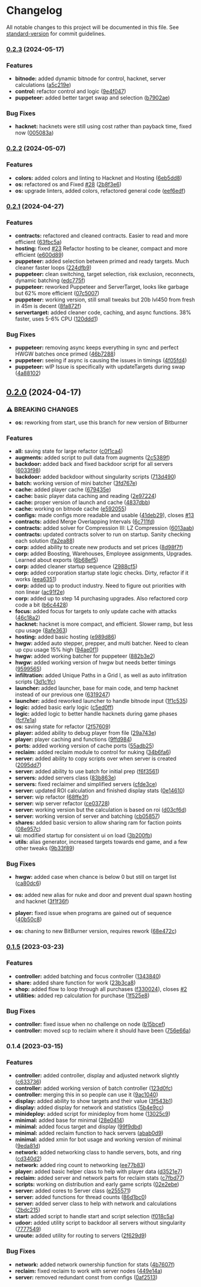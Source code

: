 # Changelog

All notable changes to this project will be documented in this file. See [standard-version](https://github.com/conventional-changelog/standard-version) for commit guidelines.

### [0.2.3](https://github.com/xjonsson/bitburner-scripts/compare/v0.2.2...v0.2.3) (2024-05-17)


### Features

* **bitnode:** added dynamic bitnode for control, hacknet, server calculations ([a5c219e](https://github.com/xjonsson/bitburner-scripts/commit/a5c219ebef978d471d1318d9b44317fe783f6df3))
* **control:** refactor control and logic ([9e4f047](https://github.com/xjonsson/bitburner-scripts/commit/9e4f047c14153847afd89db519aa9cdb66a112be))
* **puppeteer:** added better target swap and selection ([b7902ae](https://github.com/xjonsson/bitburner-scripts/commit/b7902aeeec91cc6df2d965df597544f0beaf8728))


### Bug Fixes

* **hacknet:** hacknets were still using cost rather than payback time, fixed now ([005083a](https://github.com/xjonsson/bitburner-scripts/commit/005083ac0449ce9d11273660e47d01f8319a7bc6))

### [0.2.2](https://github.com/xjonsson/bitburner-scripts/compare/v0.2.1...v0.2.2) (2024-05-07)


### Features

* **colors:** added colors and linting to Hacknet and Hosting ([6eb5dd8](https://github.com/xjonsson/bitburner-scripts/commit/6eb5dd8e54be6da4163062f2338f4c4b7e28a1ed))
* **os:** refactored os and Fixed [#28](https://github.com/xjonsson/bitburner-scripts/issues/28) ([2b8f3e6](https://github.com/xjonsson/bitburner-scripts/commit/2b8f3e6f3ed348279f1aae6c85a89fa97b3f6dd1))
* **os:** upgrade linters, added colors, refactored general code ([eef6edf](https://github.com/xjonsson/bitburner-scripts/commit/eef6edfb882cdb0512f1f66814b69e5408c03957))

### [0.2.1](https://github.com/xjonsson/bitburner-scripts/compare/v0.2.0...v0.2.1) (2024-04-27)


### Features

* **contracts:** refactored and cleaned contracts. Easier to read and more efficient ([63fbc5a](https://github.com/xjonsson/bitburner-scripts/commit/63fbc5a2983f3c93de06ada2c9d0d3641f651fa1))
* **hosting:** fixed [#23](https://github.com/xjonsson/bitburner-scripts/issues/23) Refactor hosting to be cleaner, compact and more efficient ([e600d89](https://github.com/xjonsson/bitburner-scripts/commit/e600d8925ef4a6b420a2677f1342e992893ae399))
* **puppeteer:** added selection between primed and ready targets. Much cleaner faster loops ([224dfb9](https://github.com/xjonsson/bitburner-scripts/commit/224dfb9626d0c66a047fd5244b91d902b6cbd72c))
* **puppeteer:** clean switching, target selection, risk exclusion, reconnects, dynamic batching ([edc775f](https://github.com/xjonsson/bitburner-scripts/commit/edc775f9c2a86da76c634b4bc85e466a025d8473))
* **puppeteer:** reworked Puppeteer and ServerTarget, looks like garbage but 62% more efficient ([07c5007](https://github.com/xjonsson/bitburner-scripts/commit/07c5007f913c94676c97f1d8849744b44f5e95d6))
* **puppeteer:** working version, still small tweaks but 20b lvl450 from fresh in 45m is decent ([8fa872f](https://github.com/xjonsson/bitburner-scripts/commit/8fa872f31e7b5ab34b77e82d048aa8dda624dcd0))
* **servertarget:** added cleaner code, caching, and async functions. 38% faster, uses 5-6% CPU ([120ddd1](https://github.com/xjonsson/bitburner-scripts/commit/120ddd12ccc3d287078294a6173f5d86ac762222))


### Bug Fixes

* **puppeteer:** removing async keeps everything in sync and perfect HWGW batches once primed ([46b7288](https://github.com/xjonsson/bitburner-scripts/commit/46b7288a34577eaaa880ff7f171113493bebca2f))
* **puppeteer:** seeing if async is causing the issues in timings ([4f05fd4](https://github.com/xjonsson/bitburner-scripts/commit/4f05fd41912d81c3b58eaa4e0570ba2947e2cfda))
* **puppeteer:** wIP Issue is specifically with updateTargets during swap ([4a88102](https://github.com/xjonsson/bitburner-scripts/commit/4a88102f3ac91056e5a7a2276c2ae38f7d959f56))

## [0.2.0](https://github.com/xjonsson/bitburner-scripts/compare/v0.1.5...v0.2.0) (2024-04-17)


### ⚠ BREAKING CHANGES

* **os:** reworking from start, use this branch for new version of Bitburner

### Features

* **all:** saving state for large refactor ([c0f1ca4](https://github.com/xjonsson/bitburner-scripts/commit/c0f1ca4f9e7821c11d3c0f17fe51b1fdf417ee4b))
* **augments:** added script to pull data from augments ([2c5389f](https://github.com/xjonsson/bitburner-scripts/commit/2c5389f04dfa1a6e166d83561f8edcd14c2e3745))
* **backdoor:** added back and fixed backdoor script for all servers ([6033f98](https://github.com/xjonsson/bitburner-scripts/commit/6033f98be372f9d9706534d66f081f9d862f2a54))
* **backdoor:** added backdoor without singularity scripts ([713d490](https://github.com/xjonsson/bitburner-scripts/commit/713d490cbd5458962cc6e3b86a15d609ad4542dd))
* **batch:** working version of mini batcher ([3fd767e](https://github.com/xjonsson/bitburner-scripts/commit/3fd767e3c861ee38b512355ce64fe39d62688152))
* **cache:** added player cache ([679435e](https://github.com/xjonsson/bitburner-scripts/commit/679435e078a122d829f0ee128d54735e6c8ce932))
* **cache:** basic player data caching and reading ([2e97224](https://github.com/xjonsson/bitburner-scripts/commit/2e97224be227d1d6cf303ccf43ac686589022f3c))
* **cache:** proper version of launch and cache ([4837dbb](https://github.com/xjonsson/bitburner-scripts/commit/4837dbb82351d5925e519aa714e48f860bd43447))
* **cache:** working on bitnode cache ([e592055](https://github.com/xjonsson/bitburner-scripts/commit/e592055c15e89731d4b603cc70fbf5e858f56ad2))
* **configs:** made configs more readable and usable ([41deb29](https://github.com/xjonsson/bitburner-scripts/commit/41deb29b05d1b9fba6e029744780608db2836eb9)), closes [#13](https://github.com/xjonsson/bitburner-scripts/issues/13)
* **contracts:** added Merge Overlapping Intervals ([6c711fd](https://github.com/xjonsson/bitburner-scripts/commit/6c711fd8ab4e6c0a1aa9ea7348c193e70ffd1fef))
* **contracts:** added solver for Compression III: LZ Compression ([6013aab](https://github.com/xjonsson/bitburner-scripts/commit/6013aabde4f9223170dd2ed82cc948a849e24a9d))
* **contracts:** updated contracts solver to run on startup. Sanity checking each solution ([fa2ea88](https://github.com/xjonsson/bitburner-scripts/commit/fa2ea88ad00d2a94d4d60e4919eddd8fb7f45aff))
* **corp:** added ability to create new products and set prices ([8d98f7f](https://github.com/xjonsson/bitburner-scripts/commit/8d98f7f3b5662001d3894d4ad3c1ca00bdfe278a))
* **corp:** added Boosting, Warehouses, Employee assignments, Upgrades. Learned about exports ([6b68ef5](https://github.com/xjonsson/bitburner-scripts/commit/6b68ef5b595c550ffa4668154c18306cda8b497c))
* **corp:** added cleaner startup sequence ([2988cf5](https://github.com/xjonsson/bitburner-scripts/commit/2988cf572962fa36d7f139025fc2c78475eaaf5e))
* **corp:** added corporation startup state logic checks. Dirty, refactor if it works ([eea6351](https://github.com/xjonsson/bitburner-scripts/commit/eea63511c3541280b7de014024ae9e83da27cded))
* **corp:** added up to product industry. Need to figure out priorities with non linear ([ac91f2e](https://github.com/xjonsson/bitburner-scripts/commit/ac91f2e3b5c5735bcad56f1695fc8edbc38bf920))
* **corp:** added up to step 14 purchasing upgrades. Also refactored corp code a bit ([b6c4428](https://github.com/xjonsson/bitburner-scripts/commit/b6c4428ac31ffb0c91866c3d50b913023f85d540))
* **focus:** added focus for targets to only update cache with attacks ([46c18a2](https://github.com/xjonsson/bitburner-scripts/commit/46c18a238d8294e16b0a1b313ee01b9f02a6fc30))
* **hacknet:** hacknet is more compact, and efficient. Slower ramp, but less cpu usage ([8afe363](https://github.com/xjonsson/bitburner-scripts/commit/8afe363ac2d4ffe1382cf6b686778807a122bd9c))
* **hosting:** added basic hosting ([e989d86](https://github.com/xjonsson/bitburner-scripts/commit/e989d86ba78af31be8b85e3b1ee0ce3cdfcffc5c))
* **hwgw:** added auto stepper, prepper, and multi batcher. Need to clean up cpu usage 15% high ([94ae0f1](https://github.com/xjonsson/bitburner-scripts/commit/94ae0f1f27bdac51cd741b664c1861b6aab686a4))
* **hwgw:** added working batcher for puppeteer ([882b3e2](https://github.com/xjonsson/bitburner-scripts/commit/882b3e2d8b2187a0b03ea12145b982e1d8c705c7))
* **hwgw:** added working version of hwgw but needs better timings ([9599565](https://github.com/xjonsson/bitburner-scripts/commit/9599565e24e4edf9163f0053366554e9213b6088))
* **infiltration:** added Unique Paths in a Grid I, as well as auto infiltration scripts ([3d1c1fc](https://github.com/xjonsson/bitburner-scripts/commit/3d1c1fc54d1448b7fc414d9b3cf575d8e7d34579))
* **launcher:** added launcher, base for main code, and temp hacknet instead of our previous one ([6319247](https://github.com/xjonsson/bitburner-scripts/commit/6319247345ba36971a5ddce25ad312cd4db17bdb))
* **launcher:** added reworked launcher to handle bitnode input ([1f1c535](https://github.com/xjonsson/bitburner-scripts/commit/1f1c535400f3ab58257f56c69e518d18270e5017))
* **logic:** added basic early logic ([c5ed0ff](https://github.com/xjonsson/bitburner-scripts/commit/c5ed0ff43bce278facd7730e0858bc50c3696545))
* **logic:** added logic to better handle hacknets during game phases ([fcf7e1a](https://github.com/xjonsson/bitburner-scripts/commit/fcf7e1ac04e7f48d97c223d8c3af2a67ad9a2298))
* **os:** saving state for refactor ([2f57609](https://github.com/xjonsson/bitburner-scripts/commit/2f57609888cfbdf4c954ad6dad1f1f70b381d51d))
* **player:** added ability to debug player from file ([29a743e](https://github.com/xjonsson/bitburner-scripts/commit/29a743ecb28f601898752cff5170fd412e5251c4))
* **player:** player caching and functions ([9ffd984](https://github.com/xjonsson/bitburner-scripts/commit/9ffd9849a4d2296de9c7b531848e3711898e1334))
* **ports:** added working version of cache ports ([55adb25](https://github.com/xjonsson/bitburner-scripts/commit/55adb25c737ae921c5dea7a36efe8be252f4d679))
* **reclaim:** added reclaim module to control for nuking ([34b6fa6](https://github.com/xjonsson/bitburner-scripts/commit/34b6fa68c54d4232a0dc448a89e1d443bbc4e791))
* **server:** added ability to copy scripts over when server is created ([2095dd7](https://github.com/xjonsson/bitburner-scripts/commit/2095dd708b1fa8d1090dc5bd12ad7090cb0c4d03))
* **server:** added ability to use batch for initial prep ([f6f3561](https://github.com/xjonsson/bitburner-scripts/commit/f6f35615bf1536fa4aec9213aeb4960982d1e7e7))
* **servers:** added servers class ([83b863e](https://github.com/xjonsson/bitburner-scripts/commit/83b863ed4bb5df6658f0cd80dce3c884b43ab009))
* **servers:** fixed reclaimer and simplified servers ([cfde3ce](https://github.com/xjonsson/bitburner-scripts/commit/cfde3cef589892ca80d4bafb2fd9ecfa36ea9255))
* **server:** updated ROI calculation and finished display stats ([0e14610](https://github.com/xjonsson/bitburner-scripts/commit/0e146106de2e7e6b3d0ea082ab54cc9f3084eaa6))
* **server:** wip refactor ([68ffe3f](https://github.com/xjonsson/bitburner-scripts/commit/68ffe3f6578b33549e04bf79a3279f92f4ae2152))
* **server:** wip server refactor ([ce03728](https://github.com/xjonsson/bitburner-scripts/commit/ce0372826eb06868136355081877dd2d2554c8c6))
* **server:** working version but the calculation is based on roi ([d03cf6d](https://github.com/xjonsson/bitburner-scripts/commit/d03cf6dccb74299906f99b351934f41e1577c607))
* **server:** working version of server and batching ([cb05857](https://github.com/xjonsson/bitburner-scripts/commit/cb05857660caf91042da09aab89f8e581c5711f7))
* **shares:** added basic version to allow sharing ram for faction points ([08e957c](https://github.com/xjonsson/bitburner-scripts/commit/08e957c8eeffaa81257d2c07736db4a9c3a98c9a))
* **ui:** modified startup for consistent ui on load ([3b200fb](https://github.com/xjonsson/bitburner-scripts/commit/3b200fbd0267241f21e44b2cbf59309f5f045c8b))
* **utils:** alias generator, increased targets towards end game, and a few other tweaks ([9b33f89](https://github.com/xjonsson/bitburner-scripts/commit/9b33f897fe96e713efb0c57cdc4578551bf4356c))


### Bug Fixes

* **hwgw:** added case when chance is below 0 but still on target list ([ca80dc6](https://github.com/xjonsson/bitburner-scripts/commit/ca80dc6fc64e77cfa687284d6796686f480c1c9c))
* **os:** added new alias for nuke and door and prevent dual spawn hosting and hacknet ([3f1f36f](https://github.com/xjonsson/bitburner-scripts/commit/3f1f36f0cdeb17e6a744e821f24a3c7a52be87a7))
* **player:** fixed issue when programs are gained out of sequence ([40b50c8](https://github.com/xjonsson/bitburner-scripts/commit/40b50c86e13b95cecd4d942d95b2f1085eba97d6))


* **os:** chaning to new BitBurner version, requires rework ([68e472c](https://github.com/xjonsson/bitburner-scripts/commit/68e472c3d8d1bd03f58fd41c7563f3e8f33e63e2))

### [0.1.5](https://github.com/xjonsson/bitburner-scripts/compare/v0.1.4...v0.1.5) (2023-03-23)


### Features

* **controller:** added batching and focus controller ([1343840](https://github.com/xjonsson/bitburner-scripts/commit/1343840eba49142634102938447d6a757706820c))
* **share:** added share function for work ([23b3ca8](https://github.com/xjonsson/bitburner-scripts/commit/23b3ca8fca4537fc031d6d0a64e1ccfdd64e9e47))
* **shop:** added flow to loop through all purchases ([f330024](https://github.com/xjonsson/bitburner-scripts/commit/f33002489db503cf4ea30894fba2b711dbb078cd)), closes [#2](https://github.com/xjonsson/bitburner-scripts/issues/2)
* **utilities:** added rep calculation for purchase ([1f525e8](https://github.com/xjonsson/bitburner-scripts/commit/1f525e8c7c0f867875dd408d21ae515c4a6513bd))


### Bug Fixes

* **controller:** fixed issue when no challenge on node ([b15bcef](https://github.com/xjonsson/bitburner-scripts/commit/b15bcefb4ea095d060797bc2ec76bce196a0fcfa))
* **controller:** moved scp to reclaim where it should have been ([756e66a](https://github.com/xjonsson/bitburner-scripts/commit/756e66ae8bcbadc1ae91454afa614bf5e9d5f1cd))

### 0.1.4 (2023-03-15)


### Features

* **controller:** added controller, display and adjusted network slightly ([c633736](https://github.com/xjonsson/bitburner-scripts/commit/c6337369958f92d2c12bf45de07032fcafde4934))
* **controller:** added working version of batch controller ([123d0fc](https://github.com/xjonsson/bitburner-scripts/commit/123d0fcd881cf5efbe492068bfd345b87e17ea43))
* **controller:** merging this in so people can use it ([9ac1040](https://github.com/xjonsson/bitburner-scripts/commit/9ac10409dfb27e37c9a46cfd9d5b4aecd48b550c))
* **display:** added ability to show targets and their value ([3f543b1](https://github.com/xjonsson/bitburner-scripts/commit/3f543b17288abffc6937266265bb96e7c0e2b43a))
* **display:** added display for network and statistics ([5b4e9cc](https://github.com/xjonsson/bitburner-scripts/commit/5b4e9ccd45802e12e863c02c2a5e34de1c0886eb))
* **minideploy:** added script for minideploy from home ([13025c9](https://github.com/xjonsson/bitburner-scripts/commit/13025c9652122b3ee763b6e244a6eadbcdd694ba))
* **minimal:** added base for minimal ([28e0414](https://github.com/xjonsson/bitburner-scripts/commit/28e04141c1084fea7afe178a11eca5f7a5180e93))
* **minimal:** added focus target and display ([99f9dbd](https://github.com/xjonsson/bitburner-scripts/commit/99f9dbdf529670e5453a524b868c0fe896e90c94))
* **minimal:** added reclaim function to hack servers ([abab0d9](https://github.com/xjonsson/bitburner-scripts/commit/abab0d939dc400a556a35f08495a3fe57338cbf3))
* **minimal:** added xmin for bot usage and working version of minimal ([9eda81d](https://github.com/xjonsson/bitburner-scripts/commit/9eda81de7db94fd4acf201c19a65fb0dab6ff42b))
* **network:** added networking class to handle servers, bots, and ring ([cd340d2](https://github.com/xjonsson/bitburner-scripts/commit/cd340d2ea0e51144791c0c84c46ff55431c08311))
* **network:** added ring count to networking ([ee77b83](https://github.com/xjonsson/bitburner-scripts/commit/ee77b83b70fb8230e6cfc8e314adb7225d9fea18))
* **player:** added basic helper class to help with player data ([d3521e7](https://github.com/xjonsson/bitburner-scripts/commit/d3521e7a0593776fa5aed2a09559a619b1ec2283))
* **reclaim:** added server and network parts for reclaim stats ([c7fbd77](https://github.com/xjonsson/bitburner-scripts/commit/c7fbd77d5d0363f2ee590f451900c55570177cf6))
* **scripts:** working on distribution and early game scripts ([02e2ebe](https://github.com/xjonsson/bitburner-scripts/commit/02e2ebe806d0e0b76e7b6ca2af3436d0767f566b))
* **server:** added cores to Server class ([e255571](https://github.com/xjonsson/bitburner-scripts/commit/e255571d16f077286766c87b6f21c87611ba690b))
* **server:** added functions for thread counts ([86d1bc0](https://github.com/xjonsson/bitburner-scripts/commit/86d1bc0d0df1e92e31f44ee7051afdb10db91a04))
* **server:** added server class to help with network and calculations ([2bdc215](https://github.com/xjonsson/bitburner-scripts/commit/2bdc2152d94ae611dd392f91b97edfe24023efab))
* **start:** added script to handle start and script selection ([f018c5a](https://github.com/xjonsson/bitburner-scripts/commit/f018c5af89294824a28b2d25d7d3d8bd22e57f76))
* **udoor:** added utility script to backdoor all servers without singularity ([7777549](https://github.com/xjonsson/bitburner-scripts/commit/777754960e5d36062aec902947a88823e9a8ca1b))
* **uroute:** added utility for routing to servers ([2f629d9](https://github.com/xjonsson/bitburner-scripts/commit/2f629d9a198dc8c8a4ba77dcda712c26bdd0fe66))


### Bug Fixes

* **network:** added network ownership function for stats ([4b7607f](https://github.com/xjonsson/bitburner-scripts/commit/4b7607f528b93a31890389b37d7a01abf82779e9))
* **reclaim:** fixed reclaim to work with server nodes ([449e14a](https://github.com/xjonsson/bitburner-scripts/commit/449e14a655657148f17d77f2a70bbeb9baebaa99))
* **server:** removed redundant const from configs ([0af2513](https://github.com/xjonsson/bitburner-scripts/commit/0af25133f2c0f21f6001feb4ca1b372412838564))
